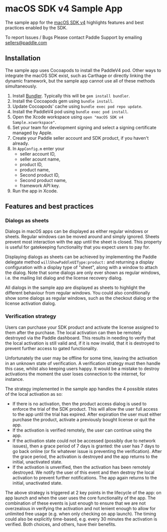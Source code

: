 # macOS SDK v4 Sample App

The sample app for the [macOS SDK v4](https://github.com/PaddleHQ/Mac-Framework-V4) highlights features and best practices enabled by the SDK.

To report Issues / Bugs Please contact Paddle Support by emailing sellers@paddle.com

## Installation

The sample app uses Cocoapods to install the PaddleV4 pod. Other ways to integrate the macOS SDK exist,
such as Carthage or directly linking the dynamic framework, but the sample app cannot use all of
these methods simultaneously.

1. Install [Bundler](https://bundler.io/). Typically this will be `gem install bundler`.
1. Install the Cocoapods gem using `bundle install`.
1. Update Cocoapods' cache using `bundle exec pod repo update`.
1. Install the PaddleV4 pod using `bundle exec pod install`.
1. Open the Xcode workspace using `open "macOS SDK v4 Sample.xcworkspace"`.
1. Set your team for development signing and select a signing certificate managed by Apple.
1. Create your Paddle seller account and SDK product, if you haven't already. 
1. In `AppConfig.m` enter your
    * seller account ID,
    * seller acount name,
    * product ID,
    * product name,
    * Second product ID,
    * Second product name,
    * framework API key.
1. Run the app in Xcode.


## Features and best practices

### Dialogs as sheets

Dialogs in macOS apps can be displayed as either regular windows or sheets. Regular windows can be moved around and simply ignored. Sheets prevent most interaction with the app until the sheet is closed. This property is useful for gatekeeping functionality that you expect users to pay for.

Displaying dialogs as sheets can be achieved by implementing the Paddle delegate method `willShowPaddleUIType:product:` and returning a display configuration with a display type of "sheet", along with a window to attach the dialog. Note that some dialogs are only ever shown as regular windows, i.e. the mailing list dialog and the license recovery dialog.

All dialogs in the sample app are displayed as sheets to highlight the different behaviour from regular windows. You could also conditionally show some dialogs as regular windows, such as the checkout dialog or the license activation dialog.

### Verification strategy

Users can purchase your SDK product and activate the license assigned to them after the purchase. The local activation can then be remotely
destroyed via the Paddle dashboard. This results in needing to verify that the local activation is still valid and, if it is now invalid, that it is destroyed
to prevent further access to gated functionality.

Unfortunately the user may be offline for some time, leaving the activation in an unknown state of verification. A verification strategy must then handle this case, whilst also keeping users happy. It would be a mistake to destroy activations the moment the user loses connection to the internet, for instance.

The strategy implemented in the sample app handles the 4 possible states of the local activation as so:
* If there is no activation, then the product access dialog is used to enforce the trial of the SDK product. This will allow the user full access to the app until the trial has expired. After expiration the user must either purchase the product, activate a previously bought license or quit the app.
* If the activation is verified remotely, the user can continue using the app.
* If the activation state could not be accessed (possibly due to network issues), then a grace period of 7 days is granted: the user has 7 days to go back online (or fix whatever issue is preventing the verification). After the grace period, the activation is destroyed and the app returns to the initial, unactivated state.
* If the activation is unverified, then the activation has been remotely destroyed. We notify the user of this event and then destroy the local activation to prevent further notifications. The app again returns to the initial, unactivated state.

The above strategy is triggered at 2 key points in the lifecycle of the app: on app launch and when the user uses the core functionality of the app. The combination of these events is just enough to ensure that we are not overzealous in verifying the activation and not lenient enough to allow for unlimited free usage (e.g. when only checking on app launch). The timing could also be explicitly time-based, e.g. every 30 minutes the activation is verified. Both choices, and others, have their benefits.
